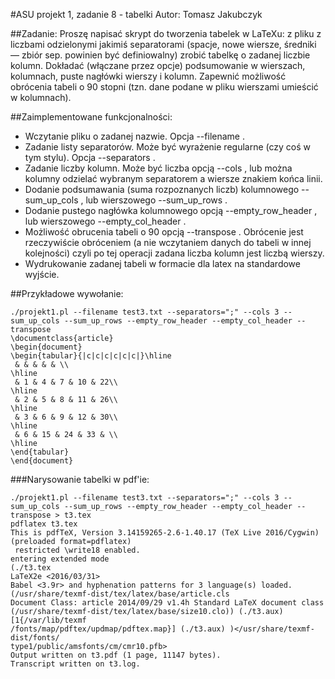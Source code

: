 #ASU projekt 1, zadanie 8 - tabelki
Autor: Tomasz Jakubczyk

##Zadanie:
Proszę napisać skrypt do tworzenia tabelek w LaTeXu: z pliku z liczbami odzielonymi jakimiś separatorami
(spacje, nowe wiersze, średniki — zbiór sep. powinien być definiowalny) zrobić tabelkę
o zadanej liczbie kolumn. Dokładać (włączane przez opcje) podsumowanie w wierszach, kolumnach,
puste nagłówki wierszy i kolumn. Zapewnić możliwość obrócenia tabeli o 90 stopni (tzn. dane podane
w pliku wierszami umieścić w kolumnach).

##Zaimplementowane funkcjonalności:
- Wczytanie pliku o zadanej nazwie. Opcja --filename .
- Zadanie listy separatorów. Może być wyrażenie regularne (czy coś w tym stylu). Opcja --separators .
- Zadanie liczby kolumn. Może być liczba opcją --cols , lub można kolumny odzielać wybranym separatorem a wiersze znakiem końca linii.
- Dodanie podsumawania (suma rozpoznanych liczb) kolumnowego --sum_up_cols , lub wierszowego --sum_up_rows .
- Dodanie pustego nagłówka kolumnowego opcją --empty_row_header , lub wierszowego --empty_col_header .
- Możliwość obrucenia tabeli o 90 opcją --transpose . Obrócenie jest rzeczywiście obróceniem (a nie wczytaniem danych do tabeli w innej kolejności) czyli po tej operacji zadana liczba kolumn jest liczbą wierszy.
- Wydrukowanie zadanej tabeli w formacie dla latex na standardowe wyjście.

##Przykładowe wywołanie:
```Shell
./projekt1.pl --filename test3.txt --separators=";" --cols 3 --sum_up_cols --sum_up_rows --empty_row_header --empty_col_header --transpose
\documentclass{article}
\begin{document}
\begin{tabular}{|c|c|c|c|c|c|}\hline
 & & & & & \\
\hline
 & 1 & 4 & 7 & 10 & 22\\
\hline
 & 2 & 5 & 8 & 11 & 26\\
\hline
 & 3 & 6 & 9 & 12 & 30\\
\hline
 & 6 & 15 & 24 & 33 & \\
\hline
\end{tabular}
\end{document}

```

###Narysowanie tabelki w pdf'ie:
```Shell
./projekt1.pl --filename test3.txt --separators=";" --cols 3 --sum_up_cols --sum_up_rows --empty_row_header --empty_col_header --transpose > t3.tex
pdflatex t3.tex
This is pdfTeX, Version 3.14159265-2.6-1.40.17 (TeX Live 2016/Cygwin) (preloaded format=pdflatex)
 restricted \write18 enabled.
entering extended mode
(./t3.tex
LaTeX2e <2016/03/31>
Babel <3.9r> and hyphenation patterns for 3 language(s) loaded.
(/usr/share/texmf-dist/tex/latex/base/article.cls
Document Class: article 2014/09/29 v1.4h Standard LaTeX document class
(/usr/share/texmf-dist/tex/latex/base/size10.clo)) (./t3.aux) [1{/var/lib/texmf
/fonts/map/pdftex/updmap/pdftex.map}] (./t3.aux) )</usr/share/texmf-dist/fonts/
type1/public/amsfonts/cm/cmr10.pfb>
Output written on t3.pdf (1 page, 11147 bytes).
Transcript written on t3.log.

```